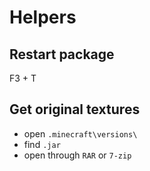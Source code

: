 # Helpers

## Restart package

F3 + T

## Get original textures

- open `.minecraft\versions\`
- find `.jar`
- open through `RAR` or `7-zip`
